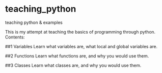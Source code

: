 # teaching_python
teaching python &amp; examples

This is my attempt at teaching the basics of programming through python.
Contents:

##1 Variables
Learn what variables are, what local and global variables are.

##2 Functions
Learn what functions are, and why you would use them.

##3 Classes
Learn what classes are, and why you would use them.
